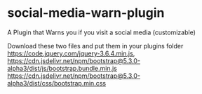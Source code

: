 # social-media-warn-plugin
A Plugin that Warns you if you visit a social media (customizable)


Download these two files and put them in your plugins folder
    https://code.jquery.com/jquery-3.6.4.min.js,
    https://cdn.jsdelivr.net/npm/bootstrap@5.3.0-alpha3/dist/js/bootstrap.bundle.min.js
    https://cdn.jsdelivr.net/npm/bootstrap@5.3.0-alpha3/dist/css/bootstrap.min.css